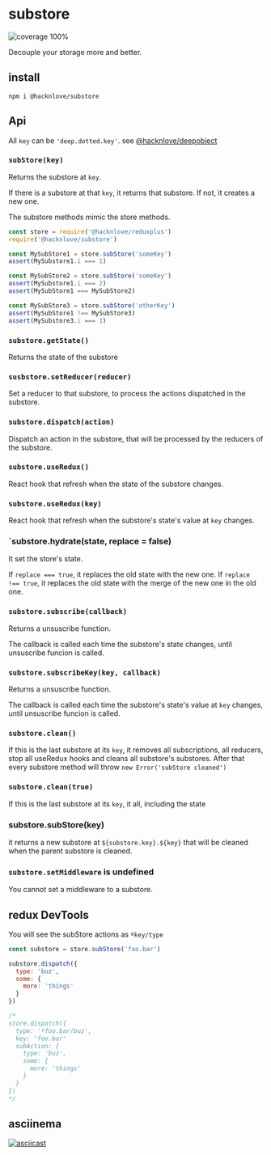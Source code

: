 # substore
![coverage 100%](https://img.shields.io/badge/coverage-100%25-brightgreen)

Decouple your storage more and better.

## install
```
npm i @hacknlove/substore
```

## Api

All `key` can be `'deep.dotted.key'`.
see [@hacknlove/deepobject](https://github.com/hacknlove/deepObject)

### `subStore(key)`

Returns the substore at `key`.

If there is a substore at that `key`, it returns that substore. If not, it creates a new one.

The substore methods mimic the store methods.

```javascript
const store = require('@hacknlove/reduxplus')
require('@hacknlove/substore')

const MySubStore1 = store.subStore('someKey')
assert(MySubstore1.i === 1)

const MySubStore2 = store.subStore('someKey')
assert(MySubstore1.i === 2)
assert(MySubStore1 === MySubStore2)

const MySubStore3 = store.subStore('otherKey')
assert(MySubStore1 !== MySubStore3)
assert(MySubstore3.i === 1)
```

### `substore.getState()`
Returns the state of the substore

### `susbstore.setReducer(reducer)`
Set a reducer to that substore, to process the actions dispatched in the substore.

### `substore.dispatch(action)`
Dispatch an action in the substore, that will be processed by the reducers of the substore.

### `substore.useRedux()`
React hook that refresh when the state of the substore changes.

### `substore.useRedux(key)`
React hook that refresh when the substore's state's value at `key` changes.

### `substore.hydrate(state, replace = false)
It set the store's state.

If `replace === true`, it replaces the old state with the new one.
If `replace !== true`, it replaces the old state with the merge of the new one in the old one.

### `substore.subscribe(callback)`
Returns a unsuscribe function.

The callback is called each time the substore's state changes, until unsuscribe funcion is called.

### `substore.subscribeKey(key, callback)`
Returns a unsuscribe function.

The callback is called each time the substore's state's value at `key` changes, until unsuscribe funcion is called.

### `substore.clean()`
If this is the last substore at its `key`, it removes all subscriptions, all reducers, stop all useRedux hooks and cleans all substore's substores. After that every substore method will throw `new Error('subStore cleaned')`

### `substore.clean(true)`
If this is the last substore at its `key`, it all, including the state

### substore.subStore(key)
it returns a new substore at `${substore.key}.${key}` that will be cleaned when the parent substore is cleaned.

### `substore.setMiddleware` is undefined
You cannot set a middleware to a substore.

## redux DevTools

You will see the subStore actions as `ºkey/type`

```javascript
const substore = store.subStore('foo.bar')

substore.dispatch({
  type: 'buz',
  some: {
    more: 'things'
  }
})

/*
store.dispatch({
  type: 'ºfoo.bar/buz',
  key: 'foo.bar'
  subAction: {
    type: 'buz',
    some: {
      more: 'things'
    }
  }
})
*/
```



## asciinema
[![asciicast](https://asciinema.org/a/265652.svg)](https://asciinema.org/a/265652)
